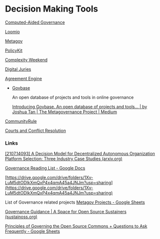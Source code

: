 # Decision Making Tools

[Computed-Aided Governance](Decision%20Making%20Tools%20580ab3bfb20243fc853780b6edb800b1/Computed-Aided%20Governance%206b6e6cba326a4dc79bb92b28fb8a4cf4.md)

[Loomio](Decision%20Making%20Tools%20580ab3bfb20243fc853780b6edb800b1/Loomio%20d79102fef9c54e7e945e5361473d6685.md)

[Metagov](Decision%20Making%20Tools%20580ab3bfb20243fc853780b6edb800b1/Metagov%20d621816e4a0c401eaeb48d1a2aa7675b.md)

[PolicyKit](Decision%20Making%20Tools%20580ab3bfb20243fc853780b6edb800b1/PolicyKit%204b487d50621c4eadb868d3e097a7ea17.md)

[Complexity Weekend](Decision%20Making%20Tools%20580ab3bfb20243fc853780b6edb800b1/Complexity%20Weekend%208b44ea529d9e4301868d9f6eed477554.md)

[Digital Juries](Decision%20Making%20Tools%20580ab3bfb20243fc853780b6edb800b1/Digital%20Juries%204770a8b551d846c9b14a1ab239eb0fa4.md)

[Agreement Engine](Decision%20Making%20Tools%20580ab3bfb20243fc853780b6edb800b1/Agreement%20Engine%20ee691920957447aaa4db323eb65059f1.md)

- [Govbase](https://airtable.com/shrgnUrj0dqzZDsOd/tblNFm5I8KotgPNNS/viwEaKcLbdb2T5b3Q)
    
    An open database of projects and tools in online governance
    
    [Introducing Govbase. An open database of projects and tools… | by Joshua Tan | The Metagovernance Project | Medium](https://medium.com/metagov/introducing-govbase-97884b0ddaef)
    

[CommunityRule](Decision%20Making%20Tools%20580ab3bfb20243fc853780b6edb800b1/CommunityRule%206349d9ef366743c19401e995dc1ee2c2.md)

[Courts and Conflict Resolution](Decision%20Making%20Tools%20580ab3bfb20243fc853780b6edb800b1/Courts%20and%20Conflict%20Resolution%200352768d9b4241b3b9f76e89b200728b.md)

### Links

[[2107.14093] A Decision Model for Decentralized Autonomous Organization Platform Selection: Three Industry Case Studies (arxiv.org)](https://arxiv.org/abs/2107.14093)

[Governance Reading List - Google Docs](https://docs.google.com/document/d/1Vf2-DGW5ppSOOp-yLXxm6wIAMGU9FKAg3L5GFHA9iiM/edit)

[https://drive.google.com/drive/folders/1Xv-LuM5dtODIkXmQxP4x4qmA45a4JNJm?usp=sharing](https://drive.google.com/drive/folders/1Xv-LuM5dtODIkXmQxP4x4qmA45a4JNJm?usp=sharing)

List of Governance related projects [Metagov Projects - Google Sheets](https://docs.google.com/spreadsheets/d/1DelqpMv1jqS2bMrOnL9ljZqfxouPZUMEuSCY3v3jc_s/edit#gid=0)

[Governance Guidance | A Space for Open Source Sustainers (sustainoss.org)](https://sustainoss.org/working-groups/governance-guidance/)

[Principles of Governing the Open Source Commons + Questions to Ask Frequently - Google Sheets](https://docs.google.com/spreadsheets/d/1ya_flgj83ki46genn2b-QiXPxMrDrqjmTgmKIWJgLu4/edit#gid=0)